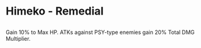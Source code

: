 # Himeko - Remedial

## 

Gain 10% to Max HP. ATKs against PSY-type enemies gain 20% Total DMG Multiplier.
